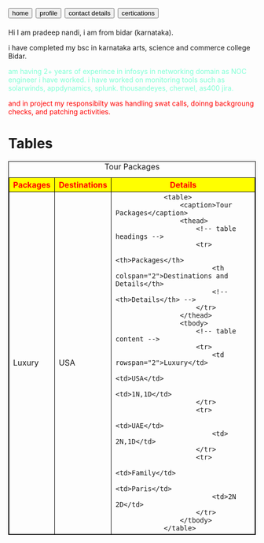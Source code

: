 <!DOCTYPE html>
<html lang="en">
<head>
    <meta charset="UTF-8">
    <meta http-equiv="X-UA-Compatible" content="IE=edge">
    <meta name="viewport" content="width=device-width, initial-scale=1.0">
    <title> this is my first web page </title>
</head>
<body>
   <h1><button>home</button> <button>profile</button> <button>contact details</button> 
    <button>certications</button></h1>
   
   <p>Hi I am pradeep nandi, i am from bidar (karnataka).</p>
   <p> i have completed my bsc in karnataka arts, science and commerce college Bidar.</p>
   <p style="color: aquamarine;"> am having 2+ years of experince in infosys in networking domain as NOC engineer i have worked.
    i have worked on monitoring tools such as solarwinds, appdynamics, splunk. thousandeyes, cherwel, as400
    jira.</p>
    <p style="color: red;"> and in project my responsibilty was handling swat calls, doinng backgroung checks, and 
    patching activities.</p>
   </p>

</body>
</html>



<!DOCTYPE html>
<html lang="en">
<head>
    <meta charset="UTF-8">
    <meta name="viewport" content="width=device-width, initial-scale=1.0">
    <title>Document</title>
    <style>
        table,
        td {
            border: 1px solid black;
            border-collapse: collapse;
            /* color: red */
        }
        th {
            border: 1px solid black;
            border-collapse: collapse;
            color: red;
            background-color: yellow;
        }
    </style>
</head>
<body>
    <h1>Tables</h1>
    <table>
        <caption>Tour Packages</caption>
        <thead>
            <!-- table headings -->
            <tr>
                <th>Packages</th>
                <th>Destinations</th>
                <th>Details</th>
            </tr>
        </thead>
        <tbody>
            <!-- table content -->
            <tr>
                <td rowspan="2">Luxury</td>
                <td>USA</td>
                <td












                <table>
                    <caption>Tour Packages</caption>
                    <thead>
                        <!-- table headings -->
                        <tr>
                            <th>Packages</th>
                            <th colspan="2">Destinations and Details</th>
                            <!-- <th>Details</th> -->
                        </tr>
                    </thead>
                    <tbody>
                        <!-- table content -->
                        <tr>
                            <td rowspan="2">Luxury</td>
                            <td>USA</td>
                            <td>1N,1D</td>
                        </tr>
                        <tr>
                            <td>UAE</td>
                            <td> 2N,1D</td>
                        </tr>
                        <tr>
                            <td>Family</td>
                            <td>Paris</td>
                            <td>2N 2D</td>
                        </tr>
                    </tbody>
                </table>
